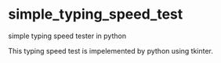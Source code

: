 # simple_typing_speed_test
simple typing speed tester in python


This typing speed test is impelemented by python using tkinter.
